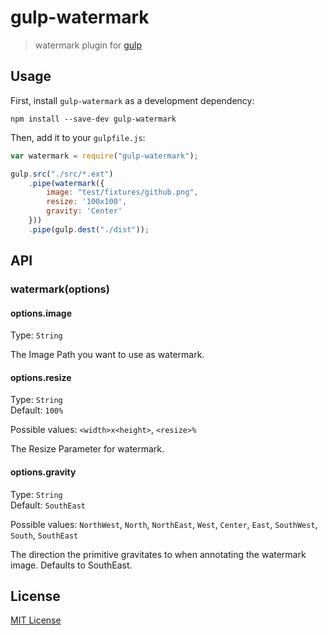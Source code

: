 # gulp-watermark

> watermark plugin for [gulp](https://github.com/wearefractal/gulp)

## Usage

First, install `gulp-watermark` as a development dependency:

```shell
npm install --save-dev gulp-watermark
```

Then, add it to your `gulpfile.js`:

```javascript
var watermark = require("gulp-watermark");

gulp.src("./src/*.ext")
	.pipe(watermark({
		image: "test/fixtures/github.png",
        resize: '100x100',
        gravity: 'Center'
	}))
	.pipe(gulp.dest("./dist"));
```

## API

### watermark(options)

#### options.image
Type: `String`  

The Image Path you want to use as watermark.

#### options.resize

Type: `String`<br>
Default: `100%`

Possible values: `<width>x<height>`, `<resize>%`

The Resize Parameter for watermark.

#### options.gravity

Type: `String`<br> 
Default: `SouthEast`

Possible values: `NorthWest`, `North`, `NorthEast`, `West`, `Center`, `East`, `SouthWest`, `South`, `SouthEast`

The direction the primitive gravitates to when annotating the watermark image. Defaults to SouthEast.

## License

[MIT License](http://en.wikipedia.org/wiki/MIT_License)

